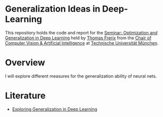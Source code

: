 # Generalization Ideas in Deep-Learning

This repository holds the code and report for the [Seminar: Optimization and Generalization in Deep Learning](https://vision.in.tum.de/teaching/ws2019/dltheory_ws19) held by [Thomas Frerix](https://vision.in.tum.de/members/frerix) from the [Chair of Computer Vision & Artificial Intelligence](https://vision.in.tum.de/) at [Technische Universität München](https://www.tum.de/).

# Overview
I will explore different measures for the generalization ability of neural nets.

# Literature
- [Exploring Generalization in Deep Learning](https://papers.nips.cc/paper/7176-exploring-generalization-in-deep-learning.pdf)
